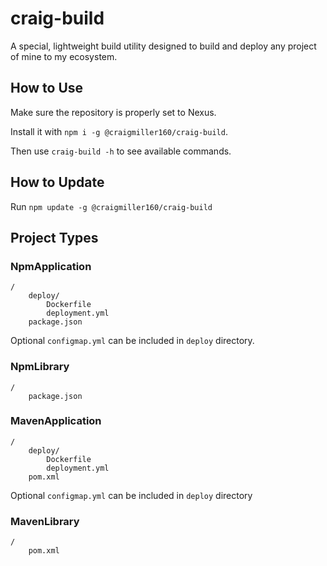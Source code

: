 # craig-build

A special, lightweight build utility designed to build and deploy any project of mine to my ecosystem.

## How to Use

Make sure the repository is properly set to Nexus.

Install it with `npm i -g @craigmiller160/craig-build`.

Then use `craig-build -h` to see available commands.

## How to Update

Run `npm update -g @craigmiller160/craig-build`

## Project Types

### NpmApplication
```
/
    deploy/
        Dockerfile
        deployment.yml
    package.json
```
Optional `configmap.yml` can be included in `deploy` directory.

### NpmLibrary
```
/
    package.json
```

### MavenApplication
```
/
    deploy/
        Dockerfile
        deployment.yml
    pom.xml
```
Optional `configmap.yml` can be included in `deploy` directory

### MavenLibrary
```
/
    pom.xml
```